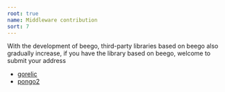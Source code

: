 ```yaml
---
root: true
name: Middleware contribution
sort: 7
---
```


With the development of beego, third-party libraries based on beego also gradually increase, if you have the library based on beego, welcome to submit your address

- [gorelic](https://github.com/yvasiyarov/beego_gorelic) 
- [pongo2](https://github.com/oal/beego-pongo2) 